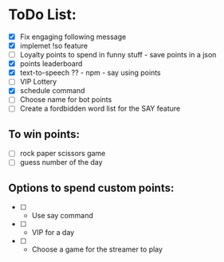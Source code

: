 # ToDo List:
- [X] Fix engaging following message
- [X] implemet !so feature 
- [ ] Loyalty points to spend in funny stuff - save points in a json
- [X] points leaderboard 
- [X] text-to-speech ?? - npm - say using points
- [ ] VIP Lottery
- [X] schedule command 
- [ ] Choose name for bot points
- [ ] Create a fordbidden word list for the SAY feature

## To win points:
- [ ] rock paper scissors game
- [ ] guess number of the day 

## Options to spend custom points:
- [ ] - Use say command
- [ ] - VIP for a day
- [ ] - Choose a game for the streamer to play
